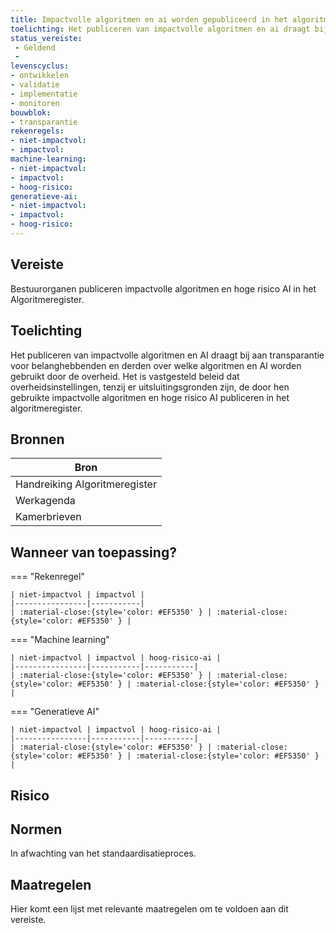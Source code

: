 ```yaml
---
title: Impactvolle algoritmen en ai worden gepubliceerd in het algoritmeregister
toelichting: Het publiceren van impactvolle algoritmen en ai draagt bij aan transparantie voor belanghebbenden en derden over welke algoritmen en ai worden gebruikt door de overheid het is vastgesteld beleid dat overheidsinstellingen, tenzij er uitsluitingsgronden zijn, de door hen gebruikte impactvolle algoritmen en hoge risico ai publiceren in het algoritmeregister 
status_vereiste: 
 - Geldend
 - 
levenscyclus: 
- ontwikkelen
- validatie
- implementatie
- monitoren
bouwblok: 
- transparantie
rekenregels: 
- niet-impactvol: 
- impactvol: 
machine-learning: 
- niet-impactvol: 
- impactvol: 
- hoog-risico: 
generatieve-ai: 
- niet-impactvol: 
- impactvol: 
- hoog-risico: 
---
```


<!-- tags -->
## Vereiste

Bestuurorganen publiceren impactvolle algoritmen en hoge risico AI in het Algoritmeregister.

## Toelichting 

Het publiceren van impactvolle algoritmen en AI draagt bij aan transparantie voor belanghebbenden en derden over welke algoritmen en AI worden gebruikt door de overheid.
Het is vastgesteld beleid dat overheidsinstellingen, tenzij er uitsluitingsgronden zijn, de door hen gebruikte impactvolle algoritmen en hoge risico AI publiceren in het algoritmeregister.


## Bronnen 

| Bron                        |
|-----------------------------|
|Handreiking Algoritmeregister|
|Werkagenda|
|Kamerbrieven|

## Wanneer van toepassing? 

=== "Rekenregel"

	| niet-impactvol | impactvol | 
	|----------------|-----------| 
	| :material-close:{style='color: #EF5350' } | :material-close:{style='color: #EF5350' } |

=== "Machine learning"

	| niet-impactvol | impactvol | hoog-risico-ai | 
	|----------------|-----------|-----------| 
	| :material-close:{style='color: #EF5350' } | :material-close:{style='color: #EF5350' } | :material-close:{style='color: #EF5350' } |

=== "Generatieve AI"

	| niet-impactvol | impactvol | hoog-risico-ai | 
	|----------------|-----------|-----------| 
	| :material-close:{style='color: #EF5350' } | :material-close:{style='color: #EF5350' } | :material-close:{style='color: #EF5350' } |

## Risico 



## Normen 

In afwachting van het standaardisatieproces. 

## Maatregelen 

Hier komt een lijst met relevante maatregelen om te voldoen aan dit vereiste. 
